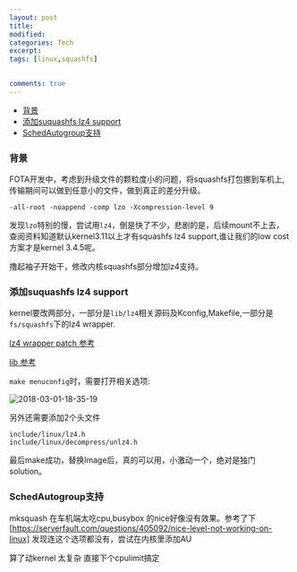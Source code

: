 ```yaml
---
layout: post
title:
modified:
categories: Tech
excerpt: 
tags: [linux,squashfs]

  
comments: true
---
```

<!-- TOC -->

- [背景](#背景)
- [添加suquashfs lz4 support](#添加suquashfs-lz4-support)
- [SchedAutogroup支持](#schedautogroup支持)

<!-- /TOC -->

### 背景

FOTA开发中，考虑到升级文件的颗粒度小的问题，将squashfs打包挪到车机上,传输期间可以做到任意小的文件，做到真正的差分升级。

```
-all-root -noappend -comp lzo -Xcompression-level 9
```
发现`lzo`特别的慢，尝试用`lz4`，倒是快了不少，悲剧的是，后续mount不上去，
查阅资料知道默认kernel3.11以上才有squashfs lz4 support,谁让我们的low cost方案才是kernel 3.4.5呢。

撸起袖子开始干，修改内核squashfs部分增加lz4支持。

### 添加suquashfs lz4 support

kernel要改两部分，一部分是`lib/lz4`相关源码及Kconfig,Makefile,一部分是`fs/squashfs`下的lz4 wrapper.

[lz4 wrapper patch 参考](https://patchwork.kernel.org/patch/2830988/)

[lib 参考](https://git.kernel.org/pub/scm/linux/kernel/git/pkl/squashfs-lz4.git/snapshot/squashfs-lz4-master.tar.gz)

`make menuconfig`时，需要打开相关选项:

![2018-03-01-18-35-19](https://images-1257933000.cos.ap-chengdu.myqcloud.com/2018-03-01-18-35-19.png)

另外还需要添加2个头文件
```
include/linux/lz4.h
include/linux/decompress/unlz4.h
```

最后make成功，替换Image后，真的可以用，小激动一个，绝对是独门solution。

### SchedAutogroup支持

mksquash 在车机端太吃cpu,busybox 的nice好像没有效果。参考了下[https://serverfault.com/questions/405092/nice-level-not-working-on-linux] 发现连这个选项都没有，尝试在内核里添加AU

算了动kernel 太复杂 直接下个cpulimit搞定



